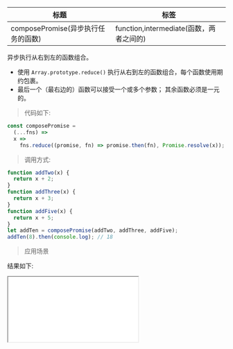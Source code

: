 | 标题                               | 标签                                    |
| ---------------------------------- | --------------------------------------- |
| composePromise(异步执行任务的函数) | function,intermediate(函数，两者之间的) |

异步执行从右到左的函数组合。

- 使用 `Array.prototype.reduce()` 执行从右到左的函数组合，每个函数使用期约包裹。
- 最后一个（最右边的）函数可以接受一个或多个参数； 其余函数必须是一元的。

> 代码如下:

```js
const composePromise =
  (...fns) =>
  x =>
    fns.reduce((promise, fn) => promise.then(fn), Promise.resolve(x));
```

> 调用方式:

```js
function addTwo(x) {
  return x + 2;
}
function addThree(x) {
  return x + 3;
}
function addFive(x) {
  return x + 5;
}
let addTen = composePromise(addTwo, addThree, addFive);
addTen(8).then(console.log); // 18
```

> 应用场景

<div class="code-editor" data-url="codes/javascript/html/composePromise.html" data-language="html"></div>

结果如下:

<iframe src="codes/javascript/html/composePromise.html"></iframe>
